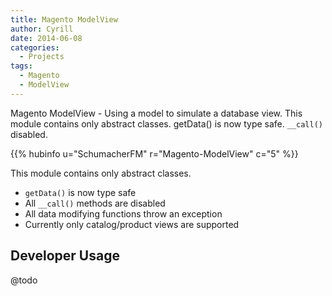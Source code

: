 ```yaml
---
title: Magento ModelView
author: Cyrill
date: 2014-06-08
categories:
  - Projects
tags:
  - Magento
  - ModelView
---
```


Magento ModelView - Using a model to simulate a database view. 
This module contains only abstract classes. 
getData() is now type safe. `__call()` disabled. 
<!--more-->

{{% hubinfo u="SchumacherFM" r="Magento-ModelView" c="5" %}}


This module contains only abstract classes.

- `getData()` is now type safe
- All `__call()` methods are disabled
- All data modifying functions throw an exception
- Currently only catalog/product views are supported


Developer Usage
---------------

@todo

